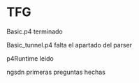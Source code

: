 # TFG


Basic.p4 terminado


Basic_tunnel.p4 falta el apartado del parser



p4Runtime leido


ngsdn primeras preguntas hechas
